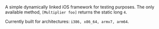 A simple dynamically linked iOS framework for testing purposes. The only
available method, `[Multiplier foo]` returns the static long `4`.

Currently built for architectures: `i386, x86_64, armv7, arm64`.

<!-- TODO(dmishe): Provide instructions and sources for rebuilding this
     framework. -->
